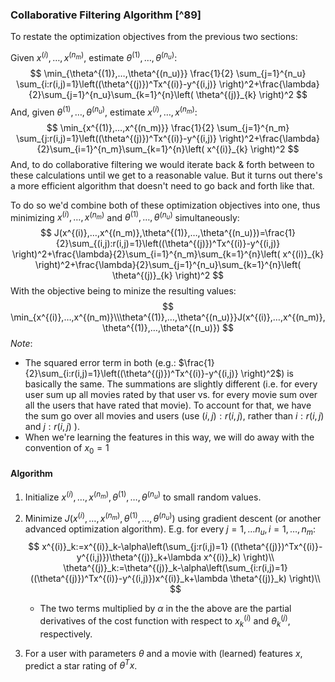 ### Collaborative Filtering Algorithm [^89]

To restate the optimization objectives from the previous two sections:

Given $x^{(i)},…,x^{(n_m)}$, estimate $\theta^{(1)},…,\theta^{(n_u)}$:
$$
\min_{\theta^{(1)},…,\theta^{(n_u)}} \frac{1}{2} \sum_{j=1}^{n_u}   \sum_{i:r(i,j)=1}\left((\theta^{(j)})^Tx^{(i)}-y^{(i,j)} \right)^2+\frac{\lambda}{2}\sum_{j=1}^{n_u}\sum_{k=1}^{n}\left( \theta^{(j)}_{k} \right)^2
$$
And, given $\theta^{(1)},…,\theta^{(n_u)}$, estimate $x^{(i)},…,x^{(n_m)}$:
$$
\min_{x^{(1)},…,x^{(n_m)}} \frac{1}{2} \sum_{j=1}^{n_m}   \sum_{j:r(i,j)=1}\left((\theta^{(j)})^Tx^{(i)}-y^{(i,j)} \right)^2+\frac{\lambda}{2}\sum_{i=1}^{n_m}\sum_{k=1}^{n}\left( x^{(i)}_{k} \right)^2
$$
And, to do collaborative filtering we would iterate back & forth between to these calculations until we get to a reasonable value.  But it turns out there's a more efficient algorithm that doesn't need to go back and forth like that.

To do so we'd combine both of these optimization objectives into one, thus minimizing  $x^{(i)},…,x^{(n_m)}$ and $\theta^{(1)},…,\theta^{(n_u)}$ simultaneously:
$$
J(x^{(i)},…,x^{(n_m)},\theta^{(1)},…,\theta^{(n_u)})=\frac{1}{2}\sum_{(i,j):r(i,j)=1}\left((\theta^{(j)})^Tx^{(i)}-y^{(i,j)} \right)^2+\frac{\lambda}{2}\sum_{i=1}^{n_m}\sum_{k=1}^{n}\left( x^{(i)}_{k} \right)^2+\frac{\lambda}{2}\sum_{j=1}^{n_u}\sum_{k=1}^{n}\left( \theta^{(j)}_{k} \right)^2
$$
With the objective being to minize the resulting values:
$$
\min_{x^{(i)},…,x^{(n_m)}\\\theta^{(1)},…,\theta^{(n_u)}}J(x^{(i)},…,x^{(n_m)},\theta^{(1)},…,\theta^{(n_u)})
$$
*Note*:

* The squared error term in both (e.g.: $\frac{1}{2}\sum_{i:r(i,j)=1}\left((\theta^{(j)})^Tx^{(i)}-y^{(i,j)} \right)^2$) is basically the same.  The summations are slightly different (i.e. for every user  sum up all movies rated by that user vs. for every movie sum over all the users that have rated that movie).  To account for that, we have the sum go over all movies and users (use $(i,j):r(i,j)$, rather than $i:r(i,j)$ and $j:r(i,j)$ ).
* When we're learning the features in this way, we will do away with the convention of $x_0=1$

#### Algorithm

1. Initialize $x^{(i)},…,x^{(n_m)},\theta^{(1)},…,\theta^{(n_u)}$ to small random values.

2. Minimize $J(x^{(i)},…,x^{(n_m)},\theta^{(1)},…,\theta^{(n_u)})$ using gradient descent (or another advanced optimization algorithm). E.g. for every $j=1,…n_u, i=1,…,n_m$:
   $$
   x^{(i)}_k:=x^{(i)}_k-\alpha\left(\sum_{j:r(i,j)=1} ((\theta^{(j)})^Tx^{(i)}-y^{(i,j)})\theta^{(j)}_k+\lambda x^{(i)}_k) \right)\\
   \theta^{(j)}_k:=\theta^{(j)}_k-\alpha\left(\sum_{i:r(i,j)=1} ((\theta^{(j)})^Tx^{(i)}-y^{(i,j)})x^{(i)}_k+\lambda \theta^{(j)}_k) \right)\\
   $$

   * The two terms multiplied by $\alpha$ in the the above are the partial derivatives of the cost function with respect to $x^{(i)}_k$ and $\theta^{(j)}_k$, respectively.

3. For a user with parameters $\theta$ and a movie with (learned) features $x$, predict a star rating of $\theta^Tx$.
